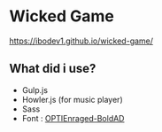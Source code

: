 # Wicked Game

https://ibodev1.github.io/wicked-game/

## What did i use?

- Gulp.js
- Howler.js (for music player)
- Sass
- Font : [OPTIEnraged-BoldAD](https://github.com/ibodev1/wicked-game/blob/main/src/font/OPTIEnraged-BoldAD.otf)

